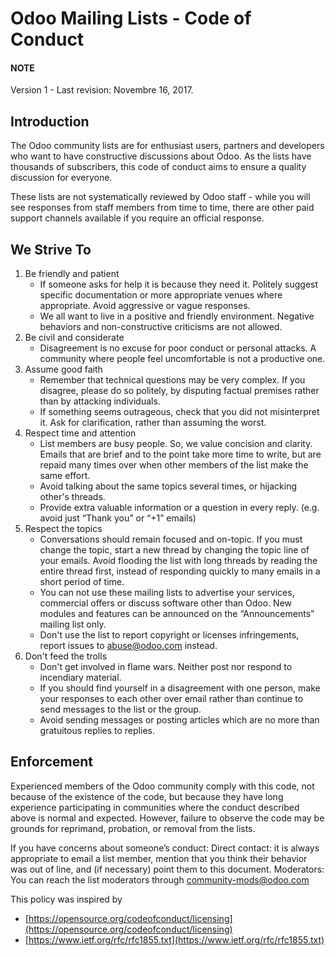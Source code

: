 <a id="list-code-of-conduct"></a>

# Odoo Mailing Lists - Code of Conduct

#### NOTE
Version 1 - Last revision: Novembre 16, 2017.

## Introduction

The Odoo community lists are for enthusiast users, partners and developers who
want to have constructive discussions about Odoo. As the lists have thousands
of subscribers, this code of conduct aims to ensure a quality discussion for
everyone.

These lists are not systematically reviewed by Odoo staff - while you will see
responses from staff members from time to time, there are other paid support
channels available if you require an official response.

<a id="strive-to"></a>

## We Strive To

1. Be friendly and patient
   * If someone asks for help it is because they need it. Politely suggest
     specific documentation or more appropriate venues where appropriate.
     Avoid aggressive or vague responses.
   * We all want to live in a positive and friendly environment. Negative
     behaviors and non-constructive criticisms are not allowed.
2. Be civil and considerate
   * Disagreement is no excuse for poor conduct or personal attacks. A
     community where people feel uncomfortable is not a productive one.
3. Assume good faith
   * Remember that technical questions may be very complex. If you disagree,
     please do so politely, by disputing factual premises rather than by
     attacking individuals.
   * If something seems outrageous, check that you did not misinterpret it.
     Ask for clarification, rather than assuming the worst.
4. Respect time and attention
   * List members are busy people. So, we value concision and clarity. Emails
     that are brief and to the point take more time to write, but are repaid
     many times over when other members of the list make the same effort.
   * Avoid talking about the same topics several times, or hijacking other's
     threads.
   * Provide extra valuable information or a question in every reply. (e.g.
     avoid just “Thank you” or “+1” emails)
5. Respect the topics
   * Conversations should remain focused and on-topic. If you must change the
     topic, start a new thread by changing the topic line of your emails.
     Avoid flooding the list with long threads by reading the entire thread
     first, instead of responding quickly to many emails in a short period of
     time.
   * You can not use these mailing lists to advertise your services,
     commercial offers or discuss software other than Odoo. New modules and
     features can be announced on the “Announcements” mailing list only.
   * Don't use the list to report copyright or licenses infringements, report
     issues to [abuse@odoo.com](mailto:abuse@odoo.com) instead.
6. Don't feed the trolls
   * Don't get involved in flame wars. Neither post nor respond to incendiary
     material.
   * If you should find yourself in a disagreement with one person, make your
     responses to each other over email rather than continue to send messages
     to the list or the group.
   * Avoid sending messages or posting articles which are no more than
     gratuitous replies to replies.

<a id="list-enforcement"></a>

## Enforcement

Experienced members of the Odoo community comply with this code, not because of
the existence of the code, but because they have long experience participating
in communities where the conduct described above is normal and expected.
However, failure to observe the code may be grounds for reprimand, probation,
or removal from the lists.

If you have concerns about someone’s conduct:
Direct contact: it is always appropriate to email a list member, mention that
you think their behavior was out of line, and (if necessary) point them to this
document.
Moderators: You can reach the list moderators through [community-mods@odoo.com](mailto:community-mods@odoo.com)

This policy was inspired by

* [https://opensource.org/codeofconduct/licensing](https://opensource.org/codeofconduct/licensing)
* [https://www.ietf.org/rfc/rfc1855.txt](https://www.ietf.org/rfc/rfc1855.txt)
